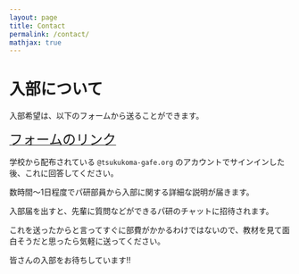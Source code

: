 ```yaml
---
layout: page
title: Contact
permalink: /contact/
mathjax: true
---
```



# 入部について

入部希望は、以下のフォームから送ることができます。

<a href="https://forms.gle/hh871Fd7aaXkt6vy6"><font size="5">フォームのリンク</font></a>

学校から配布されている `@tsukukoma-gafe.org` のアカウントでサインインした後、これに回答してください。

数時間〜1日程度でパ研部員から入部に関する詳細な説明が届きます。

入部届を出すと、先輩に質問などができるパ研のチャットに招待されます。

これを送ったからと言ってすぐに部費がかかるわけではないので、教材を見て面白そうだと思ったら気軽に送ってください。



皆さんの入部をお待ちしています!!